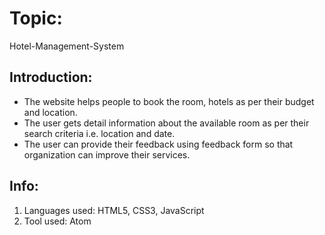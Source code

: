 # Topic:
Hotel-Management-System

## Introduction:
* The website helps people to book the room, hotels as per their budget and location. 
* The user gets detail information about the available room as per their search criteria i.e. location and date. 
* The user can provide their feedback using feedback form so that organization can improve their services.

## Info:
1. Languages used: HTML5, CSS3, JavaScript
2. Tool used: Atom

